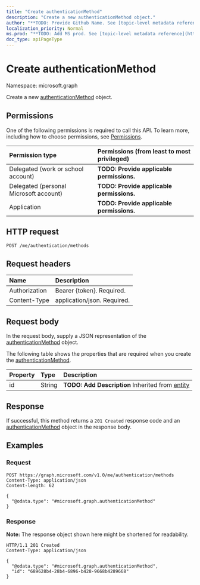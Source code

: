 ```yaml
---
title: "Create authenticationMethod"
description: "Create a new authenticationMethod object."
author: "**TODO: Provide Github Name. See [topic-level metadata reference](https://msgo.azurewebsites.net/add/document/guidelines/metadata.html#topic-level-metadata)**"
localization_priority: Normal
ms.prod: "**TODO: Add MS prod. See [topic-level metadata reference](https://msgo.azurewebsites.net/add/document/guidelines/metadata.html#topic-level-metadata)**"
doc_type: apiPageType
---
```


# Create authenticationMethod
Namespace: microsoft.graph



Create a new [authenticationMethod](../resources/authenticationmethod.md) object.

## Permissions
One of the following permissions is required to call this API. To learn more, including how to choose permissions, see [Permissions](/graph/permissions-reference).

|Permission type|Permissions (from least to most privileged)|
|:---|:---|
|Delegated (work or school account)|**TODO: Provide applicable permissions.**|
|Delegated (personal Microsoft account)|**TODO: Provide applicable permissions.**|
|Application|**TODO: Provide applicable permissions.**|

## HTTP request

<!-- {
  "blockType": "ignored"
}
-->
``` http
POST /me/authentication/methods
```

## Request headers
|Name|Description|
|:---|:---|
|Authorization|Bearer {token}. Required.|
|Content-Type|application/json. Required.|

## Request body
In the request body, supply a JSON representation of the [authenticationMethod](../resources/authenticationmethod.md) object.

The following table shows the properties that are required when you create the [authenticationMethod](../resources/authenticationmethod.md).

|Property|Type|Description|
|:---|:---|:---|
|id|String|**TODO: Add Description** Inherited from [entity](../resources/entity.md)|



## Response

If successful, this method returns a `201 Created` response code and an [authenticationMethod](../resources/authenticationmethod.md) object in the response body.

## Examples

### Request
<!-- {
  "blockType": "request",
  "name": "create_authenticationmethod_from_"
}
-->
``` http
POST https://graph.microsoft.com/v1.0/me/authentication/methods
Content-Type: application/json
Content-length: 62

{
  "@odata.type": "#microsoft.graph.authenticationMethod"
}
```


### Response
**Note:** The response object shown here might be shortened for readability.
<!-- {
  "blockType": "response",
  "truncated": true,
  "@odata.type": "microsoft.graph.authenticationMethod"
}
-->
``` http
HTTP/1.1 201 Created
Content-Type: application/json

{
  "@odata.type": "#microsoft.graph.authenticationMethod",
  "id": "689628b4-28b4-6896-b428-9668b4289668"
}
```

